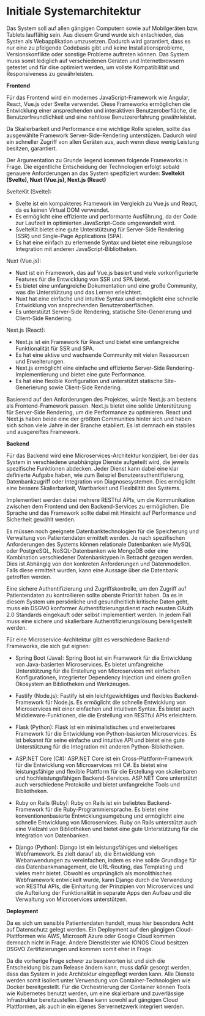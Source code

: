 # Initiale Systemarchitektur

Das System soll auf allen gängigen Computern sowie auf Mobilgeräten bzw. Tablets lauffähig sein. Aus diesem Grund wurde sich entschieden, das Systen als Webapplikation umzusetzen. Dadurch wird garantiert, dass es nur eine zu pfelgende Codebasis gibt und keine Installationsprobleme, Versionskonflikte oder sonstige Probleme auftreten können. Das System muss somit lediglich auf verschiedenen Geräten und Internetbrowsern getestet und für dise optimiert werden, um vollste Kompatibilität und Responsiveness zu gewährleisten.

**Frontend**

Für das Frontend wird ein modernes JavaScript-Framework wie Angular, React, Vue.js oder Svelte verwendet. Diese Frameworks ermöglichen die Entwicklung einer ansprechenden und interaktiven Benutzeroberfläche, die Benutzerfreundlichkeit und eine nahtlose Benutzererfahrung gewährleistet.

Da Skalierbarkeit und Performance eine wichtige Rolle spielen, sollte das ausgewählte Framework Server-Side-Rendering unterstüzen. Dadurch wird ein schneller Zugriff von allen Geräten aus, auch wenn diese wenig Leistung besitzen, garantiert.

Der Argumentation zu Grunde liegend kommen folgende Frameworks in Frage. Die eigentliche Entscheidung der Technologien erfolgt sobald genauere Anforderungen an das System spezifiziert wurden: **Sveltekit (Svelte), Nuxt (Vue.js), Next.js (React)**

SvelteKit (Svelte):

- Svelte ist ein kompakteres Framework im Vergleich zu Vue.js und React, da es keinen Virtual DOM verwendet.
- Es ermöglicht eine effiziente und performante Ausführung, da der Code zur Laufzeit in optimierten JavaScript-Code umgewandelt wird.
- SvelteKit bietet eine gute Unterstützung für Server-Side Rendering (SSR) und Single-Page Applications (SPA).
- Es hat eine einfach zu erlernende Syntax und bietet eine reibungslose Integration mit anderen JavaScript-Bibliotheken.

Nuxt (Vue.js):

- Nuxt ist ein Framework, das auf Vue.js basiert und viele vorkonfigurierte Features für die Entwicklung von SSR und SPA bietet.
- Es bietet eine umfangreiche Dokumentation und eine große Community, was die Unterstützung und das Lernen erleichtert.
- Nuxt hat eine einfache und intuitive Syntax und ermöglicht eine schnelle Entwicklung von ansprechenden Benutzeroberflächen.
- Es unterstützt Server-Side Rendering, statische Site-Generierung und Client-Side Rendering.

Next.js (React):

- Next.js ist ein Framework für React und bietet eine umfangreiche Funktionalität für SSR und SPA.
- Es hat eine aktive und wachsende Community mit vielen Ressourcen und Erweiterungen.
- Next.js ermöglicht eine einfache und effiziente Server-Side Rendering-Implementierung und bietet eine gute Performance.
- Es hat eine flexible Konfiguration und unterstützt statische Site-Generierung sowie Client-Side Rendering.

Basierend auf den Anforderungen des Projektes, würde Next.js am bestens als Frontend-Framework passen. Next.js bietet eine solide Unterstützung für Server-Side Rendering, um die Performance zu optimieren. React und Next.js haben beide eine der größten Communities hinter sich und haben sich schon viele Jahre in der Branche etabliert. Es ist demnach ein stabiles und ausgereiftes Framework.

**Backend**

Für das Backend wird eine Microservices-Architektur konzipiert, bei der das System in verschiedene unabhängige Dienste aufgeteilt wird, die jeweils spezifische Funktionen abdecken. Jeder Dienst kann dabei eine klar definierte Aufgabe haben, wie zum Beispiel Benutzerauthentifizierung, Datenbankzugriff oder Integration von Diagnosesystemen. Dies ermöglicht eine bessere Skalierbarkeit, Wartbarkeit und Flexibilität des Systems.

Implementiert werden dabei mehrere RESTful APIs, um die Kommunikation zwischen dem Frontend und den Backend-Services zu ermöglichen. Die Sprache und das Framework sollte dabei mit Hinsicht auf Performance und Sicherheit gewählt werden.

Es müssen noch geeignete Datenbanktechnologien für die Speicherung und Verwaltung von Patientendaten ermittelt werden. Je nach spezifischen Anforderungen des Systems können relationale Datenbanken wie MySQL oder PostgreSQL, NoSQL-Datenbanken wie MongoDB oder eine Kombination verschiedener Datenbanktypen in Betracht gezogen werden. Dies ist Abhängig von den konkreten Anforderungen und Datenmodellen. Falls diese ermittelt wurden, kann eine Aussage über die Datenbank getroffen werden.

Eine sichere Authentifizierung und Zugriffskontrolle, um den Zugriff auf Patientendaten zu kontrollieren sollte oberste Priorität haben. Da es in diesem System um persönliche und gesundheitlich kritische Daten geht, muss ein DSGVO konformer Authentifizierungsdienst nach neusten OAuth 2.0 Standards eingekauft oder selbst implementiert werden. In jedem Fall muss eine sichere und skalierbare Authentifizierungslösung bereitgestellt werden.

Für eine Microservice-Architektur gibt es verschiedene Backend-Frameworks, die sich gut eignen:

- Spring Boot (Java): Spring Boot ist ein Framework für die Entwicklung von Java-basierten Microservices. Es bietet umfangreiche Unterstützung für die Erstellung von Microservices mit einfachen Konfigurationen, integrierter Dependency Injection und einem großen Ökosystem an Bibliotheken und Werkzeugen.

- Fastify (Node.js): Fastify ist ein leichtgewichtiges und flexibles Backend-Framework für Node.js. Es ermöglicht die schnelle Entwicklung von Microservices mit einer einfachen und intuitiven Syntax. Es bietet auch Middleware-Funktionen, die die Erstellung von RESTful APIs erleichtern.

- Flask (Python): Flask ist ein minimalistisches und erweiterbares Framework für die Entwicklung von Python-basierten Microservices. Es ist bekannt für seine einfache und intuitive API und bietet eine gute Unterstützung für die Integration mit anderen Python-Bibliotheken.

- ASP.NET Core (C#): ASP.NET Core ist ein Cross-Plattform-Framework für die Entwicklung von Microservices mit C#. Es bietet eine leistungsfähige und flexible Plattform für die Erstellung von skalierbaren und hochleistungsfähigen Backend-Services. ASP.NET Core unterstützt auch verschiedene Protokolle und bietet umfangreiche Tools und Bibliotheken.

- Ruby on Rails (Ruby): Ruby on Rails ist ein beliebtes Backend-Framework für die Ruby-Programmiersprache. Es bietet eine konventionenbasierte Entwicklungsumgebung und ermöglicht eine schnelle Entwicklung von Microservices. Ruby on Rails unterstützt auch eine Vielzahl von Bibliotheken und bietet eine gute Unterstützung für die Integration von Datenbanken.

- Django (Python): Django ist ein leistungsfähiges und vielseitiges Webframework. Es zielt darauf ab, die Entwicklung von Webanwendungen zu vereinfachen, indem es eine solide Grundlage für das Datenbankmanagement, die URL-Routing, das Templating und vieles mehr bietet. Obwohl es ursprünglich als monolithisches Webframework entwickelt wurde, kann Django durch die Verwendung von RESTful APIs, die Einhaltung der Prinzipien von Microservices und die Aufteilung der Funktionalität in separate Apps den Aufbau und die Verwaltung von Microservices unterstützen.

**Deployment**

Da es sich um sensible Patientendaten handelt, muss hier besonders Acht auf Datenschutz gelegt werden. Ein Deployment auf den gängigen Cloud-Plattformen wie AWS, Microsoft Azure oder Google Cloud kommen demnach nicht in Frage. Andere Dienstleister wie IONOS Cloud besitzen DSGVO Zertifizierungen und kommen somit eher in Frage.

Da die vorherige Frage schwer zu beantworten ist und sich die Entscheidung bis zum Release ändern kann, muss dafür gesorgt werden, dass das System in jede Architektur eingepflegt werden kann. Alle Dienste werden somit isoliert unter Verwendung von Container-Technologien wie Docker bereitgestellt. Für die Orchestrierung der Container können Tools wie Kubernetes benutzt werden, um eine skalierbare und zuverlässige Infrastruktur bereitzustellen. Diese kann sowohl auf gängigen Cloud Plattformen, als auch in ein eigenes Servernetzwerk integriert werden.
